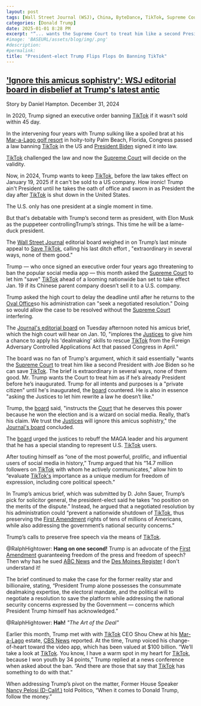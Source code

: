 ```yaml
---
layout: post
tags: [Wall Street Journal (WSJ), China, ByteDance, TikTok, Supreme Court of the United States (SCOTUS), Joe Biden, politics]
categories: [Donald Trump]
date: 2025-01-01 8:28 PM
excerpt: "“... wants the Supreme Court to treat him like a second President with Joe Biden so he can save TikTok. The brief is extraordinary in several ways, none of them good. Mr. Trump wants the Court to treat him as if he’s already President before he’s inaugurated. Trump for all intents and purposes is a “private citizen” until he's inaugurated, the board countered. He is also in essence asking the Justices to let him rewrite a law he doesn’t like.” – Wall Street Journal editorial board"
#image: 'BASEURL/assets/blog/img/.png'
#description:
#permalink:
title: "President-elect Trump Flips Flops On Banning TikTok"
---
```



## ['Ignore this amicus sophistry': WSJ editorial board in disbelief at Trump's latest antic](https://www.rawstory.com/tiktok-ban-2670712862/)

Story by Daniel Hampton. December 31, 2024

In 2020, Trump signed an executive order banning [TikTok](https://www.tiktok.com/) if it wasn't sold within 45 day.

In the intervening four years with Trump sulking like a spoiled brat at his [Mar-a-Lago golf resort](https://www.maralagoclub.com/) in hoity-toity Palm Beach, Florida, Congress passed a law banning [TikTok](https://www.tiktok.com/) in the US and [President Biden](https://bidenwhitehouse.archives.gov/) signed it into law.

[TikTok](https://www.tiktok.com/) challenged the law and now the [Supreme Court](https://supremecourt.gov/) will decide on the validity. 

Now, in 2024, Trump wants to keep [TikTok](https://www.tiktok.com/), before the law takes effect on January 19, 2025 if it can't be sold to a US company. How ironic! Trump ain't President until he takes the oath of office and sworn in as President the day after [TikTok](https://www.tiktok.com/) is shut down in the United States. 

The U.S. only has one president at a single moment in time.

But that's debatable with Trump’s second term as president, with Elon Musk as the puppeteer controllingTrump’s strings. This time he will be a lame-duck president. 

The [Wall Street Journal](https://www.wsj.com/) editorial board weighed in on Trump’s last minute appeal to [Save TikTok](https://www.tiktok.com/), calling his last ditch effort , "extraordinary in several ways, none of them good."

Trump — who once signed an executive order four years ago threatening to ban the popular social media app — this month asked the [Supreme Court](https://supremecourt.gov/) to let him "save" [TikTok](https://www.tiktok.com/) ahead of a looming nationwide ban set to take effect Jan. 19 if its Chinese parent company doesn’t sell it to a U.S. company.

Trump asked the high court to delay the deadline until after he returns to the [Oval Office](https://www.whitehouse.gov/)so his administration can "seek a negotiated resolution." Doing so would allow the case to be resolved without the [Supreme Court](https://supremecourt.gov/) interfering.

The [Journal's editorial board](https://www.wsj.com/) on Tuesday afternoon noted his amicus brief, which the high court will hear on Jan. 10, "implores the [Justices](https://www.supremecoyrt.gov/) to give him a chance to apply his 'dealmaking' skills to rescue [TikTok](https://www.tiktok.com/) from the Foreign Adversary Controlled Applications Act that passed Congress in April."

The board was no fan of Trump's argument, which it said essentially "wants the [Supreme Court](https://supremecourt.gov/) to treat him like a second President with Joe Biden so he can save [TikTok](https://www.tiktok.com/). The brief is extraordinary in several ways, none of them good. Mr. Trump wants the Court to treat him as if he’s already President before he’s inaugurated. Trump for all intents and purposes is a "private citizen" until he's inaugurated, the [board](https://www.wsj.com/) countered. He is also in essence "asking the Justices to let him rewrite a law he doesn’t like."

Trump, the [board](https://www.wsj.com/) said, "instructs the [Court](https://supremecourt.gov/) that he deserves this power because he won the election and is a wizard on social media. Really, that’s his claim. We trust the [Justices](https://www.supremecoyrt.gov/) will ignore this amicus sophistry," the [Journal's board](https://www.wsj.https://www.wsj.com/) concluded.

The [board](https://www.wsj.com/) urged the justices to rebuff the MAGA leader and his argument that he has a special standing to represent U.S. [TikTok](https://www.tiktok.com/) users.

After touting himself as “one of the most powerful, prolific, and influential users of social media in history,” Trump argued that his “14.7 million followers on [TikTok](https://www.tiktok.com/) with whom he actively communicates,” allow him to “evaluate [TikTok's](https://www.tiktok.com/) importance as a unique medium for freedom of expression, including core political speech.”

In Trump’s amicus brief, which was submitted by D. John Sauer, Trump’s pick for solicitor general, the president-elect said he takes “no position on the merits of the dispute.” Instead, he argued that a negotiated resolution by his administration could “prevent a nationwide shutdown of [TikTok](https://www.tiktok.com/), thus preserving the [First Amendment](https://constitution.congress.gov/constitution/amendment-1/) rights of tens of millions of Americans, while also addressing the government’s national security concerns.”

Trump’s calls to preserve free speech via the means of [TikTok](https://www.tiktok.com/).

@RalphHightower: **Hang on one second!** Trump is an advocate of the [First Amendment](https://constitution.congress.gov/constitution/amendment-1/) guaranteeing freedom of the press and freedom of speech? Then why has he sued [ABC News](https://abcnews.go.com/) and the [Des Moines Register](https://www.desmoinesregister.com/)  I don't understand it!

The brief continued to make the case for the former reality star and billionaire, stating, “President Trump alone possesses the consummate dealmaking expertise, the electoral mandate, and the political will to negotiate a resolution to save the platform while addressing the national security concerns expressed by the Government — concerns which President Trump himself has acknowledged.”

@RalphHightower: **Hah!** *"The Art of the Deal"* 

Earlier this month, Trump met with with [TikTok](https://www.tiktok.com/) CEO Shou Chew at his [Mar-a-Lago](https://www.maralagoclub.com/) estate, [CBS News](https://www.cbsnews.com/) reported. At the time, Trump voiced his change-of-heart toward the video app, which has been valued at $100 billion. “We’ll take a look at [TikTok](https://www.tiktok.com/). You know, I have a warm spot in my heart for [TikTok](https://www.tiktok.com/), because I won youth by 34 points,” Trump replied at a news conference when asked about the ban. “And there are those that say that [TikTok](https://www.tiktok.com/) has something to do with that.”

When addressing Trump’s pivot on the matter, Former House Speaker [Nancy Pelosi (D-Calif.)](https://pelosi.house.gov/) told Politico, “When it comes to Donald Trump, follow the money.”
